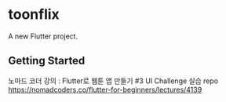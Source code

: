 # toonflix

A new Flutter project.

## Getting Started

노마드 코더 강의 : Flutter로 웹툰 앱 만들기 #3 UI Challenge 실습 repo
https://nomadcoders.co/flutter-for-beginners/lectures/4139
